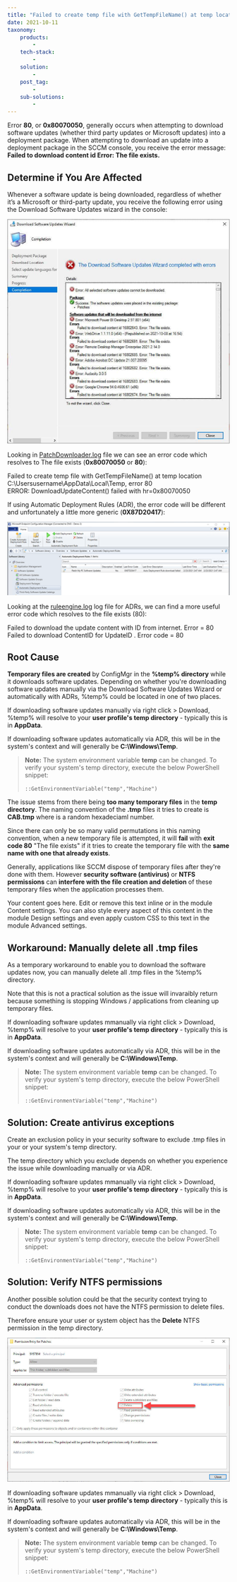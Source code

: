 ```yaml
---
title: "Failed to create temp file with GetTempFileName() at temp location . error 80"
date: 2021-10-11
taxonomy:
    products:
        - 
    tech-stack:
        - 
    solution:
        - 
    post_tag:
        - 
    sub-solutions:
        - 
---
```


Error **80**, or **0x80070050**, generally occurs when attempting to download software updates (whether third party updates or Microsoft updates) into a deployment package. When attempting to download an update into a deployment package in the SCCM console, you receive the error message: **Failed to download content id Error: The file exists.**

## Determine if You Are Affected

Whenever a software update is being downloaded, regardless of whether it’s a Microsoft or third-party update, you receive the following error using the Download Software Updates wizard in the console:

![Error: The file exists.](/_images/fileexists1.jpg "Error: The file exists.")

Looking in [PatchDownloader.log](https://patchmypc.com/collecting-log-files-for-patch-my-pc-support#deployment-package-download-logs) file we can see an error code which resolves to The file exists (**0x80070050** or **80**):

Failed to create temp file with GetTempFileName() at temp location C:\\Usersusername\\AppData\\Local\\Temp, error 80  
ERROR: DownloadUpdateContent() failed with hr=0x80070050

If using Automatic Deployment Rules (ADR), the error code will be different and unfortunately a little more generic (**0X87D20417**):

![Failed to download content access denied - ADR](/_images/FailedToDownloadContentAccessDenied-3.png "Failed to download content access denied - ADR")

Looking at the [ruleengine.log](https://patchmypc.com/collecting-log-files-for-patch-my-pc-support#automatic-deployment-rules-logs) log file for ADRs, we can find a more useful error code which resolves to the file exists (80):

Failed to download the update content with ID from internet. Error = 80  
Failed to download ContentID for UpdateID . Error code = 80

## Root Cause

**Temporary files are created** by ConfigMgr in the **%temp% directory** while it downloads software updates. Depending on whether you're downloading software updates manually via the Download Software Updates Wizard or automatically with ADRs, %temp% could be located in one of two places.

If downloading software updates manually via right click > Download, %temp% will resolve to your **user profile's temp directory** - typically this is in **AppData**.

If downloading software updates automatically via ADR, this will be in the system's context and will generally be **C:\\Windows\\Temp**.

> **Note:** The system environment variable **temp** can be changed. To verify your system's temp directory, execute the below PowerShell snippet:
> 
> ```
> ::GetEnvironmentVariable("temp","Machine")
> ```

The issue stems from there being **too many temporary files** in the **temp directory**. The naming convention of the **.tmp** files it tries to create is **CAB.tmp** where is a random hexadeciaml number. 

Since there can only be so many valid permutations in this naming convention, when a new temporary file is attempted, it will **fail** with **exit code 80** "The file exists" if it tries to create the temporary file with the **same name with one that already exists**.

Generally, applications like SCCM dispose of temporary files after they're done with them. However **security software (antivirus)** or **NTFS permissions** can **interfere with the file creation and deletion** of these temporary files when the application processes them.

Your content goes here. Edit or remove this text inline or in the module Content settings. You can also style every aspect of this content in the module Design settings and even apply custom CSS to this text in the module Advanced settings.

## Workaround: Manually delete all .tmp files

As a temporary workaround to enable you to download the software updates now, you can manually delete all .tmp files in the %temp% directory.

Note that this is not a practical solution as the issue will invaraibly return because something is stopping Windows / applications from cleaning up temporary files.

If downloading software updates mmanually via right click > Download, %temp% will resolve to your **user profile's temp directory** - typically this is in **AppData**.

If downloading software updates automatically via ADR, this will be in the system's context and will generally be **C:\\Windows\\Temp**.

> **Note:** The system environment variable **temp** can be changed. To verify your system's temp directory, execute the below PowerShell snippet:
> 
> ```
> ::GetEnvironmentVariable("temp","Machine")
> ```

## Solution: Create antivirus exceptions

Create an exclusion policy in your security software to exclude .tmp files in your or your system's temp directory.

The temp directory which you exclude depends on whether you experience the issue while downloading manually or via ADR.

If downloading software updates mmanually via right click > Download, %temp% will resolve to your **user profile's temp directory** - typically this is in **AppData**.

If downloading software updates automatically via ADR, this will be in the system's context and will generally be **C:\\Windows\\Temp**.

> **Note:** The system environment variable **temp** can be changed. To verify your system's temp directory, execute the below PowerShell snippet:
> 
> ```
> ::GetEnvironmentVariable("temp","Machine")
> ```

## Solution: Verify NTFS permissions

Another possible solution could be that the security context trying to conduct the downloads does not have the NTFS permission to delete files.

Therefore ensure your user or system object has the **Delete** NTFS permission in the temp directory.

![NTFS Delete permission](/_images/ntfsdeletepermission.jpg "NTFS Delete permission")

If downloading software updates mmanually via right click > Download, %temp% will resolve to your **user profile's temp directory** - typically this is in **AppData**.

If downloading software updates automatically via ADR, this will be in the system's context and will generally be **C:\\Windows\\Temp**.

> **Note:** The system environment variable **temp** can be changed. To verify your system's temp directory, execute the below PowerShell snippet:
> 
> ```
> ::GetEnvironmentVariable("temp","Machine")
> ```